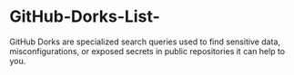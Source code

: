 # GitHub-Dorks-List-

GitHub Dorks are specialized search queries used to find sensitive data, misconfigurations, or exposed secrets in public repositories it can help to you.
